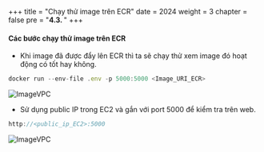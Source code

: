+++
title = "Chạy thử image trên ECR"
date = 2024
weight = 3
chapter = false
pre = "<b>4.3. </b>"
+++



#### Các bước chạy thử image trên ECR

- Khi image đã được đẩy lên ECR thì ta sẽ chạy thử xem image đó hoạt động có tốt hay không.
```js
docker run --env-file .env -p 5000:5000 <Image_URI_ECR>
```

![ImageVPC](/images/4-ECR/3-Test/ECR-Test-img1.png?width=50pc)

- Sử dụng public IP trong EC2 và gắn với port 5000 để kiểm tra trên web.
```js
http://<public_ip_EC2>:5000
```

![ImageVPC](/images/4-ECR/3-Test/ECR-Test-img2.png?width=50pc)
